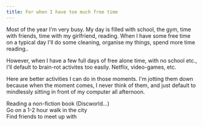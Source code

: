 ```yaml
---
title: For when I have too much free time
---
```


Most of the year I'm very busy. My day is filled with school, the gym, time with friends, time with my girlfriend, reading. When I have some free time on a typical day I'll do some cleaning, organise my things, spend more time reading..

However, when I have a few full days of free alone time, with no school etc., I'll default to brain-rot activites too easily. Netflix, video-games, etc.

Here are better activities I can do in those moments. I'm jotting them down because when the moment comes, I never think of them, and just default to mindlessly sitting in front of my computer all afternoon.

Reading a non-fiction book (Discworld...)   
Go on a 1-2 hour walk in the city  
Find friends to meet up with  